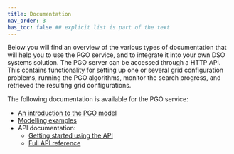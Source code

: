 ```yaml
---
title: Documentation
nav_order: 3
has_toc: false ## explicit list is part of the text
---
```


Below you will find an overview of the various types of documentation that will help you to use the PGO service, and to integrate it into your own DSO systems solution. The PGO server can be accessed through a HTTP API. This contains functionality for setting up one or several grid configuration problems, running the PGO algorithms, monitor the search progress, and retrieved the resulting grid configurations.

The following documentation is available for the PGO service:

 * [An introduction to the PGO model](introduction.md)
 * [Modelling examples](modelling-examples.md)
 * API documentation:
   * [Getting started using the API](api-getting-started.md)
   * [Full API reference](https://pgosintef.azurewebsites.net/swagger/index.html)
